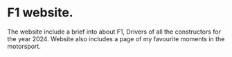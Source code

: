 # F1 website.
The website include a brief into about F1, Drivers of all the constructors for the year 2024. Website also includes a page of my favourite moments in the motorsport.
